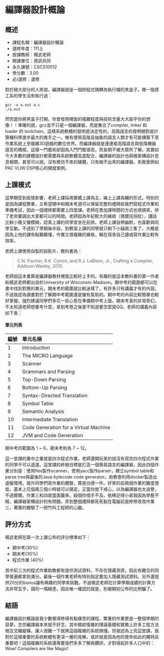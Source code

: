 # 編譯器設計概論
## 概述
- 課程名稱：編譯器設計概論
- 選修年度：111上
- 授課教師：楊武老師
- 開課單位：資訊共同    
- 永久課號：CSCS10012
- 學分數：3.00
- 必/選修：選修

對於絕大部分的人來說，編譯器就是一個把程式碼轉為執行檔的黑盒子。哪一個資工系的學生沒有執行過：

```
gcc -o a.out a.c
./a.out
```
然而當你將黑盒子打開，你會發現裡面的複雜程度與技術含量大大超乎你的想像！！準確的說，gcc並不只是一個編譯器，而是集合了compiler, linker 和 loader 的 toolchain。這樣系統軟體的發明是決定性的，高階語言的發明絕對是計算機科學進步最大的推手之一。唯有使用高階且抽象的語言人類才有可能構築下至作業系統上至複雜3D遊戲的數位世界。而編譯器就是連連接高階語言與低階機器語言的橋樑。這樣一門藝術卻因為入門門檻很高，而長期不被大眾所了解。其實如今大多數的硬體設計都需要與系統軟體高度配合，編譯器的設計也與微架構設計息息相關，甚至可以說，沒有模仿不來的硬體，只有做不出來的編譯器。失敗案例如PAC VLIW DSP核心的開發案例。

## 上課模式

這學期受到疫情影響，老師上課採用實體上課為主，線上上課為輔的形式。特別的是因為課程繁重，又希望期中和期末考週可以保留完整的禮拜給我們寫程式作業和準備考試，因此一個禮拜都需要上四堂課。老師在喬加課時間的方式也很搞笑，拼了老命要調出大家都可以的時間。老師因為年紀較大的緣故（偶爾拄拐杖），講話比較小聲又蠻模糊，認真上課的同學宜坐在前排。老師上課自帶幽默，也喜歡與同學互動。不過到了學期後半段，到教室上課的同學就只剩下小貓兩三隻了。大概是因為上他的課有點難聽懂，作業又很複雜的緣故，賴在宿舍自己讀或寫作業比較有效率。

老師上課使用自製的投影片，教科書為：

> C.N. Fischer, R.K. Cytron, and R.J. LeBlanc, Jr., Crafting a Compiler, Addison-Wesley, 2010.

老師說這本書算是編譯器教材裡面比較好上手的。有趣的是這本教科書的第一作者和楊武老師都出自於University of Wisconsin-Madison。期中考的範圍都可以在書中找到對應的單元，期末考的範圍就比較迷樣了，有許多只有講義才有的內容。不過我認為讀書對於了解期中考範圍還是蠻有幫助的。期中考的內容比較簡單也較好掌握，強烈建議同學們多花一些心思在準備期中考上面。期末考真的非常奇幻，不太知道老師想要考什麼，拿到考卷之後更不知道要怎麼寫QQ。老師的講義內容如下表：

#### 單元列表

編號 | 單元名稱
--------|:-----
1 |Introduction
2 |The MICRO Language
3 |Scanner
4 |Grammars and Parsing
5 |Top-Down Parsing
6 |Bottom-Up Parsing
7 |Syntax-Directed Translation
8 |Symbol Table
9 |Semantic Analysis
10 |Intermediate Translation
11 |Code Generation for a Virtual Machine
12 |JVM and Code Generation

期中考的範圍為 1 ~ 6，期末考則為 7 ~ 12。

這一堂課的重中之重就是四次程式作業。老師還開玩笑的說沒有寫完四次程式作業的同學不可以退選。這堂課的終極目標是打造一個簡易語言的編譯器，因此四個作業分別是：使用flex製作scanner，使用yacc製作parser，建立symbol table和parse tree與最後的Java bytecode code generator。助教會利用docker製造出虛擬環境，提升同學們寫作業的體驗，算是功德一件。好笑的前兩個作業的難度很低，基本上花個兩三個小時就可以搞定。正當你放下戒心，以為編譯器也太過譽，不過爾爾。作業三和四就當面襲來，殺個你措手不及。依稀記得小弟我因為學藝不精，編譯器架構設計的有問題。弄到整個禮拜都死死黏在電腦前面修修改改作業三，著實的體驗了一把竹科工程師的心酸。

## 評分方式
楊武老師在第一次上課公布的評分標準如下：
- 期中考(30%)
- 期末考(30%)
- 程式作業 (40%)

其中前三次的程式作業助教都有提供測試資料，不存在隱藏測資，因此有繳交的同學普遍都拿到滿分。最後一個作業老師有特別指定要加入隱藏測試資料。另外還提供20分的bonus讓有興趣的同學來挑戰。不過楊武老師在計算學期成績的計算方法非常玄乎，調的一塌糊塗。因此唯一確認的就是，別被期初公布的比例騙了。

## 結語
編譯器設計概論是我少數覺得修得有點痛苦的課程，繁重的作業更是一整個學期的惡夢。怎奈編譯器本來就不好念，其中錯綜復雜的理論基礎和實務上許多工程方法相互交織縱橫，讓人很難一下就將這個複雜的系統搞懂。但我認為上完這堂課，我對於這樣重要的系統軟體有更深一層的見解。或許就是因為他的使命如此的獨特且重要吧！這個複雜的系統還需要我們多多了解與鑽研，才對得起許多人口中的：Wow! Compilers are like Magic!

